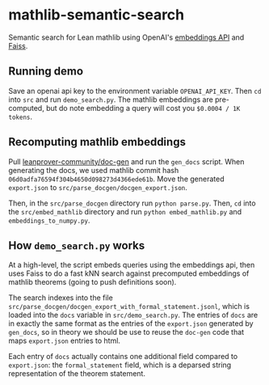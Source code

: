 # mathlib-semantic-search
Semantic search for Lean mathlib using OpenAI's [embeddings API](https://openai.com/blog/new-and-improved-embedding-model/) and [Faiss](https://github.com/facebookresearch/faiss). 

## Running demo
Save an openai api key to the environment variable `OPENAI_API_KEY`. Then `cd` into `src` and run `demo_search.py`. The mathlib embeddings are pre-computed, but do note embedding a query will cost you `$0.0004 / 1K tokens`. 

## Recomputing mathlib embeddings
Pull [leanprover-community/doc-gen](https://github.com/leanprover-community/doc-gen) and run the `gen_docs` script. When generating the docs, we used mathlib commit hash `06d0adfa76594f304b4650d098273d4366ede61b`. Move the generated `export.json` to `src/parse_docgen/docgen_export.json`. 

Then, in the `src/parse_docgen` directory run `python parse.py`. Then, `cd` into the `src/embed_mathlib` directory and run `python embed_mathlib.py` and `embeddings_to_numpy.py`. 

## How `demo_search.py` works

At a high-level, the script embeds queries using the embeddings api, then uses Faiss to do a fast kNN search against precomputed embeddings of mathlib theorems (going to push definitions soon). 

The search indexes into the file `src/parse_docgen/docgen_export_with_formal_statement.jsonl`, which is loaded into the `docs` variable in `src/demo_search.py`. The entries of `docs` are in exactly the same format as the entries of the `export.json` generated by `gen_docs`, so in theory we should be use to reuse the `doc-gen` code that maps `export.json` entries to html. 

Each entry of `docs` actually contains one additional field compared to `export.json`: the `formal_statement` field, which is a deparsed string representation of the theorem statement. 
